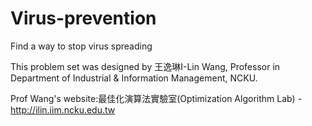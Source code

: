 # Virus-prevention
Find a way to stop virus spreading


This problem set was designed by 王逸琳I-Lin Wang, Professor in Department of Industrial & Information Management, NCKU.

Prof Wang's website:最佳化演算法實驗室(Optimization Algorithm Lab) - http://ilin.iim.ncku.edu.tw
